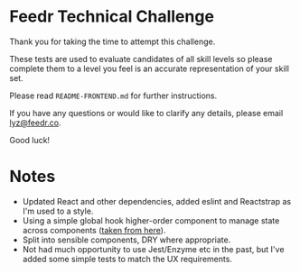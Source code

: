 # Feedr Technical Challenge

Thank you for taking the time to attempt this challenge.

These tests are used to evaluate candidates of all skill levels so please complete them to a level you feel is an accurate representation of your skill set.

Please read `README-FRONTEND.md` for further instructions.

If you have any questions or would like to clarify any details, please email lyz@feedr.co.

Good luck!


# Notes

- Updated React and other dependencies, added eslint and Reactstrap as I'm used to a style.
- Using a simple global hook higher-order component to manage state across components ([taken from here](https://gist.github.com/andregardi/ff77857b04cde207cd67bb09861c4086)).
- Split into sensible components, DRY where appropriate.
- Not had much opportunity to use Jest/Enzyme etc in the past, but I've added some simple tests to match the UX requirements.
